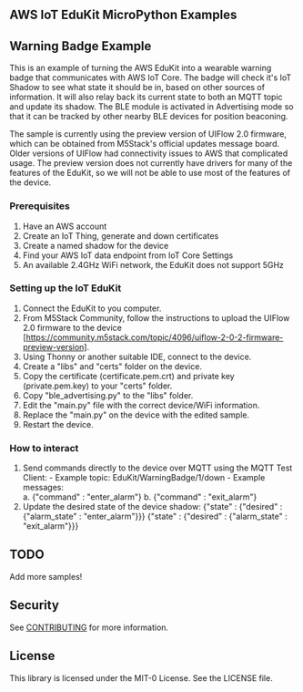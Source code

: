## AWS IoT EduKit MicroPython Examples

## Warning Badge Example

This is an example of turning the AWS EduKit into a wearable warning badge that communicates with AWS IoT Core. The badge will check it's IoT Shadow to see what state it should be in, based on other sources of information. It will also relay back its current state to both an MQTT topic and update its shadow. The BLE module is activated in Advertising mode so that it can be tracked by other nearby BLE devices for position beaconing.

The sample is currently using the preview version of UIFlow 2.0 firmware, which can be obtained from M5Stack's official updates message board.  Older versions of UIFlow had connectivity issues to AWS that complicated usage.  The preview version does not currently have drivers for many of the features of the EduKit, so we will not be able to use most of the features of the device.

### Prerequisites

  1. Have an AWS account
  2. Create an IoT Thing, generate and down certificates
  3. Create a named shadow for the device
  4. Find your AWS IoT data endpoint from IoT Core Settings
  5. An available 2.4GHz WiFi network, the EduKit does not support 5GHz

### Setting up the IoT EduKit

  1. Connect the EduKit to you computer.
  2. From M5Stack Community, follow the instructions to upload the UIFlow 2.0 firmware to the device [https://community.m5stack.com/topic/4096/uiflow-2-0-2-firmware-preview-version].
  3. Using Thonny or another suitable IDE, connect to the device.
  4. Create a "libs" and "certs" folder on the device.
  5. Copy the certificate (certificate.pem.crt) and private key (private.pem.key) to your "certs" folder.
  6. Copy "ble_advertising.py" to the "libs" folder.
  7. Edit the "main.py" file with the correct device/WiFi information.
  8. Replace the "main.py" on the device with the edited sample.
  9. Restart the device.

### How to interact

  1. Send commands directly to the device over MQTT using the MQTT Test Client:
    - Example topic:      EduKit/WarningBadge/1/down
    - Example messages:   
      a. {"command" : "enter_alarm"}
      b. {"command" : "exit_alarm"}
  2. Update the desired state of the device shadow:
          {"state" : {"desired" : {"alarm_state" : "enter_alarm"}}}
          {"state" : {"desired" : {"alarm_state" : "exit_alarm"}}}


## TODO

Add more samples!

## Security

See [CONTRIBUTING](CONTRIBUTING.md#security-issue-notifications) for more information.

## License

This library is licensed under the MIT-0 License. See the LICENSE file.

